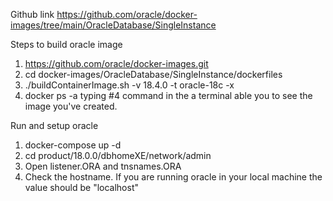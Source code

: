 Github link
https://github.com/oracle/docker-images/tree/main/OracleDatabase/SingleInstance


Steps to build oracle image

1. https://github.com/oracle/docker-images.git
2. cd docker-images/OracleDatabase/SingleInstance/dockerfiles
3. ./buildContainerImage.sh -v 18.4.0 -t oracle-18c -x
4. docker ps -a
typing #4 command in the a terminal able you to see the image you've created.

Run and setup oracle
1. docker-compose up -d
2. cd product/18.0.0/dbhomeXE/network/admin
3. Open listener.ORA and tnsnames.ORA
4. Check the hostname. If you are running oracle in your local machine the value should be "localhost"


